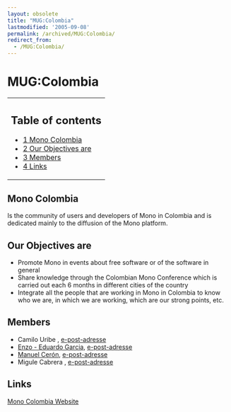 ```yaml
---
layout: obsolete
title: "MUG:Colombia"
lastmodified: '2005-09-08'
permalink: /archived/MUG:Colombia/
redirect_from:
  - /MUG:Colombia/
---
```


MUG:Colombia
============

<table>
<col width="100%" />
<tbody>
<tr class="odd">
<td align="left"><h2>Table of contents</h2>
<ul>
<li><a href="#mono-colombia">1 Mono Colombia</a></li>
<li><a href="#our-objectives-are">2 Our Objectives are</a></li>
<li><a href="#members">3 Members</a></li>
<li><a href="#links">4 Links</a></li>
</ul></td>
</tr>
</tbody>
</table>

Mono Colombia
-------------

Is the community of users and developers of Mono in Colombia and is dedicated mainly to the diffusion of the Mono platform.

Our Objectives are
------------------

-   Promote Mono in events about free software or of the software in general
-   Share knowledge through the Colombian Mono Conference which is carried out each 6 months in different cities of the country
-   Integrate all the people that are working in Mono in Colombia to know who we are, in which we are working, which are our strong points, etc.

Members
-------

-   Camilo Uribe , [e-post-adresse](mailto:camilo.uribe@gmail.com)
-   [Enzo - Eduardo Garcia](http://www.enzolutions.com/), [e-post-adresse](mailto:enzo@enzolutions.com)
-   [Manuel Cerón](http://ceronman.blogspot.com), [e-post-adresse](mailto:ceronman@gmail.com)
-   Migule Cabrera , [e-post-adresse](mailto:mfcabrera@gmail.com)

Links
-----

[Mono Colombia Website](http://www.monocolombia.com/)

